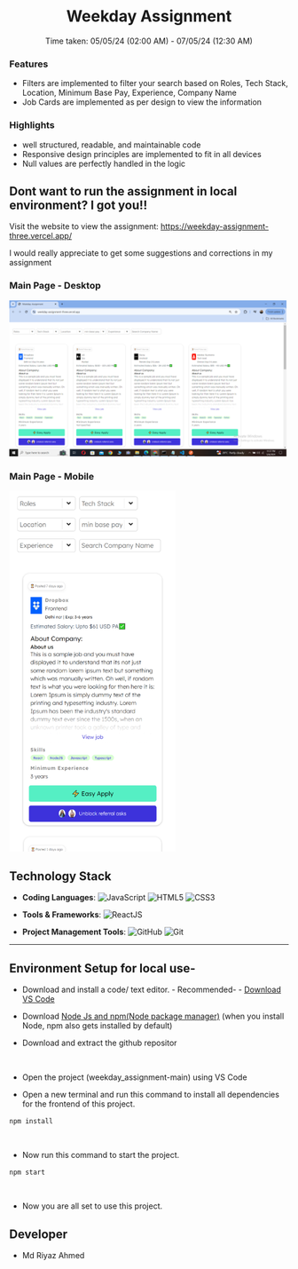 <h1 align="center">Weekday Assignment</h1>
<p align="center">Time taken: 05/05/24 (02:00 AM) - 07/05/24 (12:30 AM)</p>

### Features

- Filters are implemented to filter your search based on Roles, Tech Stack, Location, Minimum Base Pay, Experience, Company Name
- Job Cards are implemented as per design to view the information

### Highlights

- well structured, readable, and maintainable code
- Responsive design principles are implemented to fit in all devices
- Null values are perfectly handled in the logic



## Dont want to run the assignment in local environment? I got you!!

Visit the website to view the assignment: https://weekday-assignment-three.vercel.app/

I would really appreciate to get some suggestions and corrections in my assignment

### Main Page - Desktop

<img src="readmeassets/desktop_view.png" width="500px" >

### Main Page - Mobile

<img src="readmeassets/mobile_view.png" width="300px" >



## Technology Stack

- **Coding Languages**: <img alt="JavaScript" src="https://img.shields.io/badge/javascript%20-%23323330.svg?&style=for-the-badge&logo=javascript&logoColor=%23F7DF1E"/> <img alt="HTML5" src="https://img.shields.io/badge/html5%20-%23E34F26.svg?&style=for-the-badge&logo=html5&logoColor=white"/> <img alt="CSS3" src="https://img.shields.io/badge/css3%20-%231572B6.svg?&style=for-the-badge&logo=css3&logoColor=white"/>

- **Tools & Frameworks**: <img alt="ReactJS" src="https://img.shields.io/badge/react-%2320232a.svg?style=for-the-badge&logo=react&logoColor=%2361DAFB"/> 

- **Project Management Tools**: <img alt="GitHub" src="https://img.shields.io/badge/github%20-%23121011.svg?&style=for-the-badge&logo=github&logoColor=white"/> <img alt="Git" src="https://img.shields.io/badge/git%20-%23F05033.svg?&style=for-the-badge&logo=git&logoColor=white"/>

<hr>

## Environment Setup for local use-


- Download and install a code/ text editor. - Recommended- - [Download VS Code](https://code.visualstudio.com/download) 
  <br/>

- Download [Node Js and npm(Node package manager)](https://nodejs.org/en/) (when you install Node, npm also gets installed by default)
  <br/>


- Download and extract the github repositor
<br/>

- Open the project (weekday_assignment-main) using VS Code
  <br/>

- Open a new terminal and run this command to install all dependencies for the frontend of this project.

```
npm install
```

<br/>

- Now run this command to start the project.

```
npm start
```
<br/>

- Now you are all set to use this project.

## Developer

- Md Riyaz Ahmed
